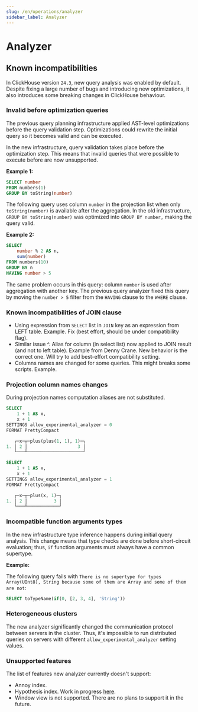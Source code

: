 ```yaml
---
slug: /en/operations/analyzer
sidebar_label: Analyzer
---
```


# Analyzer

<BetaBadge />

## Known incompatibilities

In ClickHouse version `24.3`, new query analysis was enabled by default.
Despite fixing a large number of bugs and introducing new optimizations, it also introduces some breaking changes in ClickHouse behaviour.

### Invalid before optimization queries

The previous query planning infrastructure applied AST-level optimizations before the query validation step.
Optimizations could rewrite the initial query so it becomes valid and can be executed.

In the new infrastructure, query validation takes place before the optimization step.
This means that invalid queries that were possible to execute before are now unsupported.

**Example 1:**

```sql
SELECT number
FROM numbers(1)
GROUP BY toString(number)
```

The following query uses column `number` in the projection list when only `toString(number)` is available after the aggregation.
In the old infrastructure, `GROUP BY toString(number)` was optimized into `GROUP BY number,` making the query valid.

**Example 2:**

```sql
SELECT
    number % 2 AS n,
    sum(number)
FROM numbers(10)
GROUP BY n
HAVING number > 5
```

The same problem occurs in this query: column `number` is used after aggregation with another key.
The previous query analyzer fixed this query by moving the `number > 5` filter from the `HAVING` clause to the `WHERE` clause.

### Known incompatibilities of JOIN clause

* Using expression from `SELECT` list in `JOIN` key as an expression from LEFT table. Example.  Fix (best effort, should be under compatibility flag).
* Similar issue ^. Alias for column (in select list) now applied to JOIN result (and not to left table). Example from Denny Crane. New behavior is the correct one. Will try to add best-effort compatibility setting.
* Columns names are changed for some queries. This might breaks some scripts.  Example.


### Projection column names changes

During projection names computation aliases are not substituted.

```sql
SELECT
    1 + 1 AS x,
    x + 1
SETTINGS allow_experimental_analyzer = 0
FORMAT PrettyCompact

   ┌─x─┬─plus(plus(1, 1), 1)─┐
1. │ 2 │                   3 │
   └───┴─────────────────────┘

SELECT
    1 + 1 AS x,
    x + 1
SETTINGS allow_experimental_analyzer = 1
FORMAT PrettyCompact

   ┌─x─┬─plus(x, 1)─┐
1. │ 2 │          3 │
   └───┴────────────┘
```

### Incompatible function arguments types

In the new infrastructure type inference happens during initial query analysis.
This change means that type checks are done before short-circuit evaluation; thus, `if` function arguments must always have a common supertype.

**Example:**

The following query fails with `There is no supertype for types Array(UInt8), String because some of them are Array and some of them are not`:

```sql
SELECT toTypeName(if(0, [2, 3, 4], 'String'))
```

### Heterogeneous clusters

The new analyzer significantly changed the communication protocol between servers in the cluster. Thus, it's impossible to run distributed queries on servers with different `allow_experimental_analyzer` setting values.

### Unsupported features

The list of features new analyzer currently doesn't support:

- Annoy index.
- Hypothesis index. Work in progress [here](https://github.com/ClickHouse/ClickHouse/pull/48381).
- Window view is not supported. There are no plans to support it in the future.
